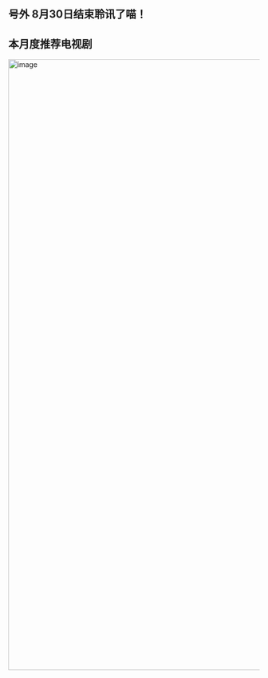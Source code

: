 ## 号外 8月30日结束聆讯了喵！

## 本月度推荐电视剧

<img width="690" height="1227" alt="image" src="https://github.com/user-attachments/assets/9ddae847-958d-4f91-8039-21022ede5e24" />


<!--
**PurineAcO/PurineAcO** is a ✨ _special_ ✨ repository because its `README.md` (this file) appears on your GitHub profile.

Here are some ideas to get you started:

- 🔭 I’m currently working on ...
- 🌱 I’m currently learning ...
- 👯 I’m looking to collaborate on ...
- 🤔 I’m looking for help with ...
- 💬 Ask me about ...
- 📫 How to reach me: ...
- 😄 Pronouns: ...
- ⚡ Fun fact: ...
-->
